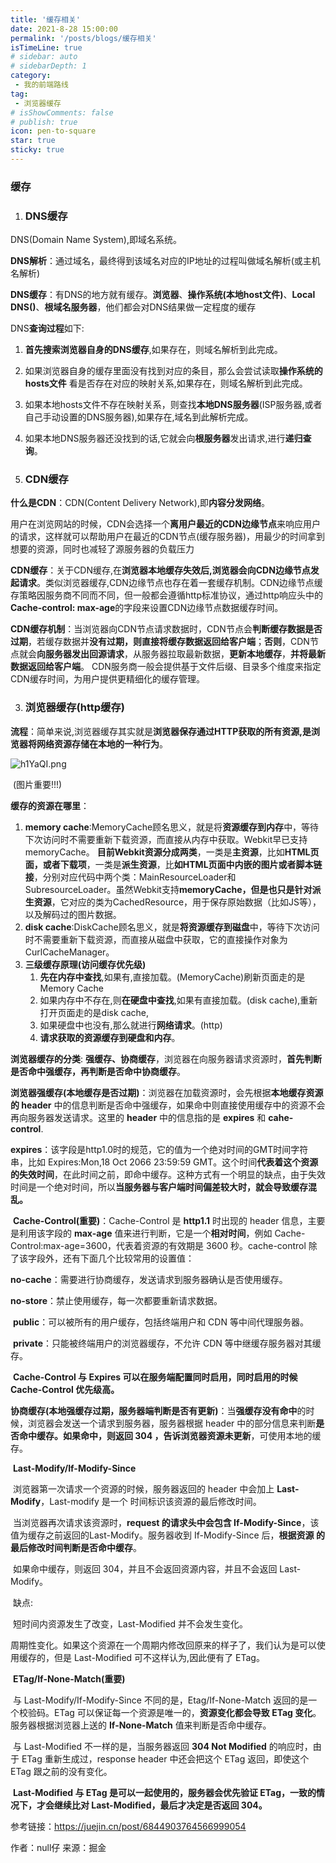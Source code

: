```yaml
---
title: '缓存相关'
date: 2021-8-28 15:00:00
permalink: '/posts/blogs/缓存相关'
isTimeLine: true
# sidebar: auto
# sidebarDepth: 1
category:
 - 我的前端路线
tag:
 - 浏览器缓存
# isShowComments: false
# publish: true
icon: pen-to-square
star: true
sticky: true
---
```



### 缓存

1. ### DNS缓存

DNS(Domain Name System),即域名系统。

**DNS解析**：通过域名，最终得到该域名对应的IP地址的过程叫做域名解析(或主机名解析)

**DNS缓存**：有DNS的地方就有缓存。**浏览器**、**操作系统(本地host文件)**、**Local DNS()**、**根域名服务器**，他们都会对DNS结果做一定程度的缓存

DNS**查询过程**如下:

 1. **首先搜索浏览器自身的DNS缓存**,如果存在，则域名解析到此完成。
 2. 如果浏览器自身的缓存里面没有找到对应的条目，那么会尝试读取**操作系统的hosts文件** 看是否存在对应的映射关系,如果存在，则域名解析到此完成。
 3. 如果本地hosts文件不存在映射关系，则查找**本地DNS服务器**(ISP服务器,或者自己手动设置的DNS服务器),如果存在,域名到此解析完成。
 4. 如果本地DNS服务器还没找到的话,它就会向**根服务器**发出请求,进行**递归查询**。






2. ### CDN缓存

**什么是CDN**：CDN(Content Delivery Network),即**内容分发网络**。

用户在浏览网站的时候，CDN会选择一个**离用户最近的CDN边缘节点**来响应用户的请求，这样就可以帮助用户在最近的CDN节点(缓存服务器)，用最少的时间拿到想要的资源，同时也减轻了源服务器的负载压力

**CDN缓存**：关于CDN缓存,在**浏览器本地缓存失效后,浏览器会向CDN边缘节点发起请求**。类似浏览器缓存,CDN边缘节点也存在着一套缓存机制。CDN边缘节点缓存策略因服务商不同而不同，但一般都会遵循http标准协议，通过http响应头中的**Cache-control: max-age**的字段来设置CDN边缘节点数据缓存时间。

**CDN缓存机制**：当浏览器向CDN节点请求数据时，CDN节点会**判断缓存数据是否过期**，若缓存数据并**没有过期，则直接将缓存数据返回给客户端**；**否则**，CDN节点就会**向服务器发出回源请求**，从服务器拉取最新数据，**更新本地缓存**，**并将最新数据返回给客户端**。 CDN服务商一般会提供基于文件后缀、目录多个维度来指定CDN缓存时间，为用户提供更精细化的缓存管理。





3. ### 浏览器缓存(http缓存)

**流程**：简单来说,浏览器缓存其实就是**浏览器保存通过HTTP获取的所有资源,是浏览器将网络资源存储在本地的一种行为**。

![h1YaQI.png](https://z3.ax1x.com/2021/08/28/h1YaQI.png)


​																																																(图片重要!!!)

**缓存的资源在哪里**：

1. **memory cache**:MemoryCache顾名思义，就是将**资源缓存到内存**中，等待下次访问时不需要重新下载资源，而直接从内存中获取。Webkit早已支持memoryCache。 **目前Webkit资源分成两类**，一类是**主资源**，比如**HTML页面，或者下载项**，一类是**派生资源**，比**如HTML页面中内嵌的图片或者脚本链接**，分别对应代码中两个类：MainResourceLoader和SubresourceLoader。虽然Webkit支持**memoryCache，但是也只是针对派生资源**，它对应的类为CachedResource，用于保存原始数据（比如JS等），以及解码过的图片数据。
2. **disk cache**:DiskCache顾名思义，就是**将资源缓存到磁盘**中，等待下次访问时不需要重新下载资源，而直接从磁盘中获取，它的直接操作对象为CurlCacheManager。
3. **三级缓存原理(访问缓存优先级)**
   1. **先在内存中查找**,如果有,直接加载。(MemoryCache)刷新页面走的是Memory Cache
   2. 如果内存中不存在,则**在硬盘中查找**,如果有直接加载。(disk cache),重新打开页面走的是disk cache,
   3. 如果硬盘中也没有,那么就进行**网络请求**。(http)
   4. **请求获取的资源缓存到硬盘和内存**。



**浏览器缓存的分类**: **强缓存、协商缓存**，浏览器在向服务器请求资源时，**首先判断是否命中强缓存，再判断是否命中协商缓存**。



**浏览器强缓存(本地缓存是否过期)**：浏览器在加载资源时，会先根据**本地缓存资源的 header** 中的信息判断是否命中强缓存，如果命中则直接使用缓存中的资源不会再向服务器发送请求。这里的 **header** 中的信息指的是 **expires** 和 **cahe-control**.

​	**expires**：该字段是http1.0时的规范，它的值为一个绝对时间的GMT时间字符串，比如 Expires:Mon,18 Oct 2066 23:59:59 GMT。这个时间**代表着这个资源的失效时间**，在此时间之前，即命中缓存。这种方式有一个明显的缺点，由于失效时间是一个绝对时间，所以**当服务器与客户端时间偏差较大时，就会导致缓存混乱。**

​	**Cache-Control(重要)**：Cache-Control 是 **http1.1** 时出现的 header 信息，主要是利用该字段的 **max-age** 值来进行判断，它是一个**相对时间**，例如 Cache-Control:max-age=3600，代表着资源的有效期是 3600 秒。cache-control 除了该字段外，还有下面几个比较常用的设置值：

​	**no-cache**：需要进行协商缓存，发送请求到服务器确认是否使用缓存。

​	**no-store**：禁止使用缓存，每一次都要重新请求数据。

​	**public**：可以被所有的用户缓存，包括终端用户和 CDN 等中间代理服务器。

​	**private**：只能被终端用户的浏览器缓存，不允许 CDN 等中继缓存服务器对其缓存。

​	**Cache-Control 与 Expires 可以在服务端配置同时启用，同时启用的时候 Cache-Control 优先级高。**



**协商缓存(本地强缓存过期，服务器端判断是否有更新)**：当**强缓存没有命中**的时候，浏览器会发送一个请求到服务器，服务器根据 header 中的部分信息来判断**是否命中缓存。如果命中，则返回 304 ，告诉浏览器资源未更新**，可使用本地的缓存。

​	**Last-Modify/If-Modify-Since**

​	浏览器第一次请求一个资源的时候，服务器返回的 header 中会加上 **Last-Modify**，Last-modify 是一个	时间标识该资源的最后修改时间。

​	当浏览器再次请求该资源时，**request 的请求头中会包含 If-Modify-Since**，该值为缓存之前返回的Last-Modify。服务器收到 If-Modify-Since 后，**根据资源	的最后修改时间判断是否命中缓存**。

​	如果命中缓存，则返回 304，并且不会返回资源内容，并且不会返回 Last-Modify。

​	缺点:

​	短时间内资源发生了改变，Last-Modified 并不会发生变化。

​	周期性变化。如果这个资源在一个周期内修改回原来的样子了，我们认为是可以使用缓存的，但是 Last-Modified 可不这样认为,因此便有了 ETag。

​	**ETag/If-None-Match(重要)**

​	与 Last-Modify/If-Modify-Since 不同的是，Etag/If-None-Match 返回的是一个校验码。ETag 可以保证每一个资源是唯一的，**资源变化都会导致 ETag 变化**。服务器根据浏览器上送的 **If-None-Match** 值来判断是否命中缓存。

​	与 Last-Modified 不一样的是，当服务器返回 **304 Not Modified** 的响应时，由于 ETag 重新生成过，response header 中还会把这个 ETag 返回，即使这个 ETag 跟之前的没有变化。

​	**Last-Modified 与 ETag 是可以一起使用的，服务器会优先验证 ETag，一致的情况下，才会继续比对 Last-Modified，最后才决定是否返回 304。**



参考链接：https://juejin.cn/post/6844903764566999054

作者：null仔  来源：掘金

